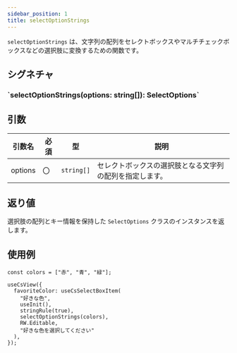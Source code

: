 ```yaml
---
sidebar_position: 1
title: selectOptionStrings
---
```


`selectOptionStrings` は、文字列の配列をセレクトボックスやマルチチェックボックスなどの選択肢に変換するための関数です。

## シグネチャ

<h3>`selectOptionStrings(options: string[]): SelectOptions`</h3>

## 引数

| 引数名 | 必須 | 型        | 説明                                                                                   |
| ------ | ---- | --------- | -------------------------------------------------------------------------------------- |
| options| 〇   | `string[]` | セレクトボックスの選択肢となる文字列の配列を指定します。                                |

## 返り値

選択肢の配列とキー情報を保持した `SelectOptions` クラスのインスタンスを返します。

## 使用例

```tsx
const colors = ["赤", "青", "緑"];

useCsView({
  favoriteColor: useCsSelectBoxItem(
    "好きな色",
    useInit(),
    stringRule(true),
    selectOptionStrings(colors),
    RW.Editable,
    "好きな色を選択してください"
  ),
});